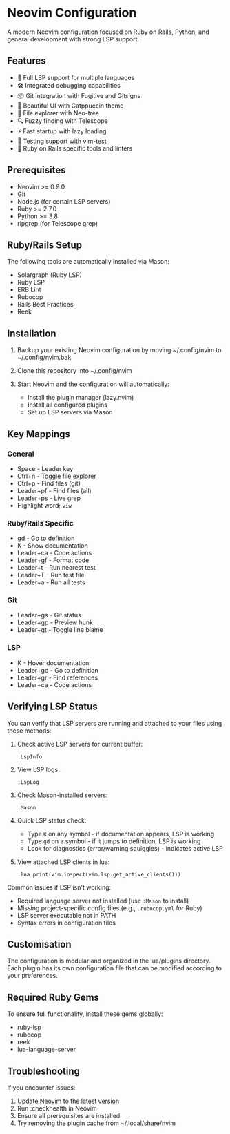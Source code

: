 # Neovim Configuration

A modern Neovim configuration focused on Ruby on Rails, Python, and general development with strong LSP support.

## Features

- 🚀 Full LSP support for multiple languages
- 🛠 Integrated debugging capabilities
- 📦 Git integration with Fugitive and Gitsigns
- 🎨 Beautiful UI with Catppuccin theme
- 🌲 File explorer with Neo-tree
- 🔍 Fuzzy finding with Telescope
- ⚡ Fast startup with lazy loading
- 🧪 Testing support with vim-test
- 💎 Ruby on Rails specific tools and linters

## Prerequisites

- Neovim >= 0.9.0
- Git
- Node.js (for certain LSP servers)
- Ruby >= 2.7.0
- Python >= 3.8
- ripgrep (for Telescope grep)

## Ruby/Rails Setup

The following tools are automatically installed via Mason:
- Solargraph (Ruby LSP)
- Ruby LSP
- ERB Lint
- Rubocop
- Rails Best Practices
- Reek

## Installation

1. Backup your existing Neovim configuration by moving ~/.config/nvim to ~/.config/nvim.bak

2. Clone this repository into ~/.config/nvim

3. Start Neovim and the configuration will automatically:
   - Install the plugin manager (lazy.nvim)
   - Install all configured plugins
   - Set up LSP servers via Mason

## Key Mappings

### General
- Space - Leader key
- Ctrl+n - Toggle file explorer
- Ctrl+p - Find files (git)
- Leader+pf - Find files (all)
- Leader+ps - Live grep
- Highlight word; `viw`

### Ruby/Rails Specific
- gd - Go to definition
- K - Show documentation
- Leader+ca - Code actions
- Leader+gf - Format code
- Leader+t - Run nearest test
- Leader+T - Run test file
- Leader+a - Run all tests

### Git
- Leader+gs - Git status
- Leader+gp - Preview hunk
- Leader+gt - Toggle line blame

### LSP
- K - Hover documentation
- Leader+gd - Go to definition
- Leader+gr - Find references
- Leader+ca - Code actions

## Verifying LSP Status

You can verify that LSP servers are running and attached to your files using these methods:

1. Check active LSP servers for current buffer:
   ```
   :LspInfo
   ```

2. View LSP logs:
   ```
   :LspLog
   ```

3. Check Mason-installed servers:
   ```
   :Mason
   ```

4. Quick LSP status check:
   - Type `K` on any symbol - if documentation appears, LSP is working
   - Type `gd` on a symbol - if it jumps to definition, LSP is working
   - Look for diagnostics (error/warning squiggles) - indicates active LSP

5. View attached LSP clients in lua:
   ```
   :lua print(vim.inspect(vim.lsp.get_active_clients()))
   ```

Common issues if LSP isn't working:
- Required language server not installed (use `:Mason` to install)
- Missing project-specific config files (e.g., `.rubocop.yml` for Ruby)
- LSP server executable not in PATH
- Syntax errors in configuration files

## Customisation

The configuration is modular and organized in the lua/plugins directory. Each plugin has its own configuration file that can be modified according to your preferences.

## Required Ruby Gems

To ensure full functionality, install these gems globally:
- ruby-lsp
- rubocop
- reek
- lua-language-server

## Troubleshooting

If you encounter issues:

1. Update Neovim to the latest version
2. Run :checkhealth in Neovim
3. Ensure all prerequisites are installed
4. Try removing the plugin cache from ~/.local/share/nvim
